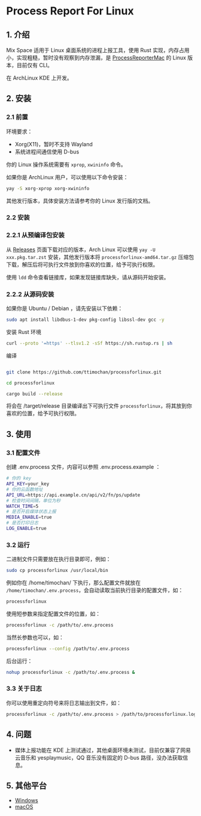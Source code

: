 # Process Report For Linux

## 1. 介绍

Mix Space 适用于 Linux 桌面系统的进程上报工具，使用 Rust 实现，内存占用小，实现粗糙，暂时没有观察到内存泄漏，是 [ProcessReporterMac](https://github.com/mx-space/ProcessReporterMac) 的 Linux 版本，目前仅有 CLI。

在 ArchLinux KDE 上开发。

## 2. 安装

### 2.1 前置

环境要求：

- Xorg(X11)，暂时不支持 Wayland
- 系统进程间通信使用 D-bus

你的 Linux 操作系统需要有 `xprop`, `xwininfo` 命令。

如果你是 ArchLinux 用户，可以使用以下命令安装：

```bash
yay -S xorg-xprop xorg-xwininfo
```

其他发行版本，具体安装方法请参考你的 Linux 发行版的文档。

### 2.2 安装

### 2.2.1 从预编译包安装

从 [Releases](https://github.com/ttimochan/processforlinux/releases) 页面下载对应的版本，Arch Linux 可以使用 `yay -U xxx.pkg.tar.zst` 安装，其他发行版本将 `processforlinux-amd64.tar.gz` 压缩包下载，解压后将可执行文件放到你喜欢的位置，给予可执行权限。

使用 `ldd` 命令查看链接库，如果发现链接库缺失，请从源码开始安装。

### 2.2.2 从源码安装

如果你是 Ubuntu / Debian ，请先安装以下依赖：

```bash
sudo apt install libdbus-1-dev pkg-config libssl-dev gcc -y
```

安装 Rust 环境

```bash
curl --proto '=https' --tlsv1.2 -sSf https://sh.rustup.rs | sh
```

编译

```bash

git clone https://github.com/ttimochan/processforlinux.git

cd processforlinux

cargo build --release
```

将会在 /target/release 目录编译出下可执行文件 `processforlinux`，将其放到你喜欢的位置，给予可执行权限。

## 3. 使用

### 3.1 配置文件

创建 .env.process 文件，内容可以参照 .env.process.example ：

```sh
# 你的 key
API_KEY=your_key
# 你的云函数地址
API_URL=https://api.example.cn/api/v2/fn/ps/update
# 检查时间间隔，单位为秒
WATCH_TIME=5
# 是否开启媒体状态上报
MEDIA_ENABLE=true 
# 是否打印日志
LOG_ENABLE=true 
```

### 3.2 运行

二进制文件只需要放在执行目录即可，例如：

```bash
sudo cp processforlinux /usr/local/bin
```

例如你在 /home/timochan/ 下执行，那么配置文件就放在 `/home/timochan/.env.process`，会自动读取当前执行目录的配置文件，如：

```bash
processforlinux
```

使用短参数来指定配置文件的位置，如：

```bash
processforlinux -c /path/to/.env.process
```

当然长参数也可以，如：

```bash
processforlinux --config /path/to/.env.process
```

后台运行：

```bash
nohup processforlinux -c /path/to/.env.process &
```

### 3.3 关于日志

你可以使用重定向符号来将日志输出到文件，如：

```bash
processforlinux -c /path/to/.env.process > /path/to/processforlinux.log
```

## 4. 问题

- 媒体上报功能在 KDE 上测试通过，其他桌面环境未测试，目前仅兼容了网易云音乐和 yesplaymusic，QQ 音乐没有固定的 D-bus 路径，没办法获取信息。

## 5. 其他平台

- [Windows](https://github.com/TNXG/ProcessReporterWinpy)
- [macOS](https://github.com/mx-space/ProcessReporterMac)
